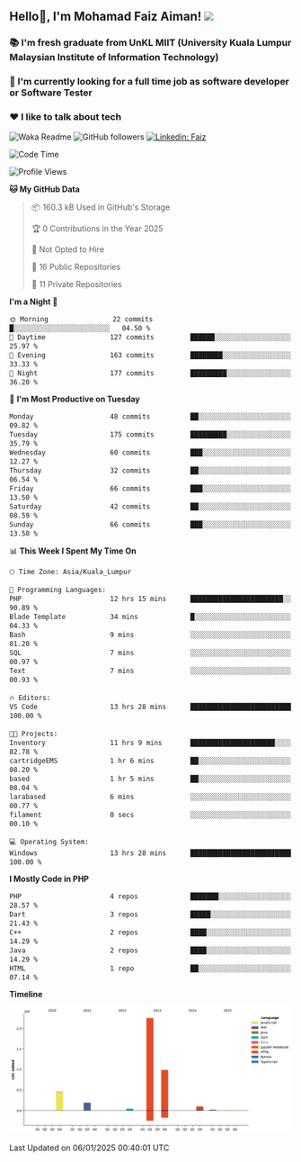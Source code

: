 <h2> Hello👋, I'm Mohamad Faiz Aiman! <img src="https://media.giphy.com/media/12oufCB0MyZ1Go/giphy.gif" width="50"></h2>

### 📚 I'm fresh graduate from UnKL MIIT (University Kuala Lumpur Malaysian Institute of Information Technology)
###  🔭 I'm currently looking for a full time job as software developer or Software Tester
###  ❤️ I like to talk about tech 


![Waka Readme](https://github.com/anmol098/anmol098/workflows/Waka%20Readme/badge.svg)
![GitHub followers](https://img.shields.io/github/followers/faizaiman?label=Follow&style=social)
[![Linkedin: Faiz](https://img.shields.io/badge/-Faiz-blue?style=flat-square&logo=Linkedin&logoColor=white&link=https://www.linkedin.com/in/mohamad-faiz-aiman-623747192/)](https://www.linkedin.com/in/mohamad-faiz-aiman-623747192/)

<!--START_SECTION:waka-->
![Code Time](http://img.shields.io/badge/Code%20Time-263%20hrs%2041%20mins-blue)

![Profile Views](http://img.shields.io/badge/Profile%20Views-9-blue)

**🐱 My GitHub Data** 

> 📦 160.3 kB Used in GitHub's Storage 
 > 
> 🏆 0 Contributions in the Year 2025
 > 
> 🚫 Not Opted to Hire
 > 
> 📜 16 Public Repositories 
 > 
> 🔑 11 Private Repositories 
 > 
**I'm a Night 🦉** 

```text
🌞 Morning                22 commits          █░░░░░░░░░░░░░░░░░░░░░░░░   04.50 % 
🌆 Daytime                127 commits         ██████░░░░░░░░░░░░░░░░░░░   25.97 % 
🌃 Evening                163 commits         ████████░░░░░░░░░░░░░░░░░   33.33 % 
🌙 Night                  177 commits         █████████░░░░░░░░░░░░░░░░   36.20 % 
```
📅 **I'm Most Productive on Tuesday** 

```text
Monday                   48 commits          ██░░░░░░░░░░░░░░░░░░░░░░░   09.82 % 
Tuesday                  175 commits         █████████░░░░░░░░░░░░░░░░   35.79 % 
Wednesday                60 commits          ███░░░░░░░░░░░░░░░░░░░░░░   12.27 % 
Thursday                 32 commits          ██░░░░░░░░░░░░░░░░░░░░░░░   06.54 % 
Friday                   66 commits          ███░░░░░░░░░░░░░░░░░░░░░░   13.50 % 
Saturday                 42 commits          ██░░░░░░░░░░░░░░░░░░░░░░░   08.59 % 
Sunday                   66 commits          ███░░░░░░░░░░░░░░░░░░░░░░   13.50 % 
```


📊 **This Week I Spent My Time On** 

```text
🕑︎ Time Zone: Asia/Kuala_Lumpur

💬 Programming Languages: 
PHP                      12 hrs 15 mins      ███████████████████████░░   90.89 % 
Blade Template           34 mins             █░░░░░░░░░░░░░░░░░░░░░░░░   04.33 % 
Bash                     9 mins              ░░░░░░░░░░░░░░░░░░░░░░░░░   01.20 % 
SQL                      7 mins              ░░░░░░░░░░░░░░░░░░░░░░░░░   00.97 % 
Text                     7 mins              ░░░░░░░░░░░░░░░░░░░░░░░░░   00.93 % 

🔥 Editors: 
VS Code                  13 hrs 28 mins      █████████████████████████   100.00 % 

🐱‍💻 Projects: 
Inventory                11 hrs 9 mins       █████████████████████░░░░   82.78 % 
cartridgeEMS             1 hr 6 mins         ██░░░░░░░░░░░░░░░░░░░░░░░   08.20 % 
based                    1 hr 5 mins         ██░░░░░░░░░░░░░░░░░░░░░░░   08.04 % 
larabased                6 mins              ░░░░░░░░░░░░░░░░░░░░░░░░░   00.77 % 
filament                 0 secs              ░░░░░░░░░░░░░░░░░░░░░░░░░   00.10 % 

💻 Operating System: 
Windows                  13 hrs 28 mins      █████████████████████████   100.00 % 
```

**I Mostly Code in PHP** 

```text
PHP                      4 repos             ███████░░░░░░░░░░░░░░░░░░   28.57 % 
Dart                     3 repos             █████░░░░░░░░░░░░░░░░░░░░   21.43 % 
C++                      2 repos             ████░░░░░░░░░░░░░░░░░░░░░   14.29 % 
Java                     2 repos             ████░░░░░░░░░░░░░░░░░░░░░   14.29 % 
HTML                     1 repo              ██░░░░░░░░░░░░░░░░░░░░░░░   07.14 % 
```



**Timeline**

![Lines of Code chart](https://raw.githubusercontent.com/faizaiman/faizaiman/main/assets/bar_graph.png)


 Last Updated on 06/01/2025 00:40:01 UTC
<!--END_SECTION:waka-->

